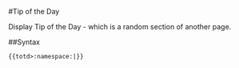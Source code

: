 #Tip of the Day


Display Tip of the Day - which is a random section of another page.

##Syntax

```
{{totd>:namespace:|}}
```
